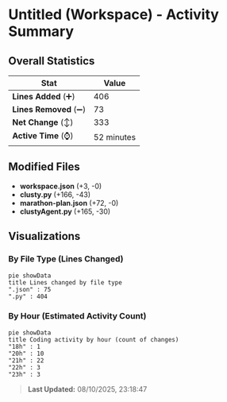 # Untitled (Workspace) - Activity Summary 

## Overall Statistics

| Stat                   | Value                                                             |
| ---------------------- | ----------------------------------------------------------------- |
| **Lines Added** (➕)   | 406                                          |
| **Lines Removed** (➖) | 73                                        |
| **Net Change** (↕)    | 333                |
| **Active Time** (⌚)   | 52 minutes |


## Modified Files
- **workspace.json** (+3, -0)
- **clusty.py** (+166, -43)
- **marathon-plan.json** (+72, -0)
- **clustyAgent.py** (+165, -30)

## Visualizations

### By File Type (Lines Changed)

```mermaid
pie showData
title Lines changed by file type
".json" : 75
".py" : 404
```

### By Hour (Estimated Activity Count)

```mermaid
pie showData
title Coding activity by hour (count of changes)
"18h" : 1
"20h" : 10
"21h" : 22
"22h" : 3
"23h" : 3
```


> **Last Updated:** 08/10/2025, 23:18:47